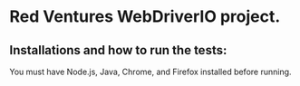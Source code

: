 # Red Ventures WebDriverIO project.
## Installations and how to run the tests:
You must have Node.js, Java, Chrome, and Firefox installed before running.
